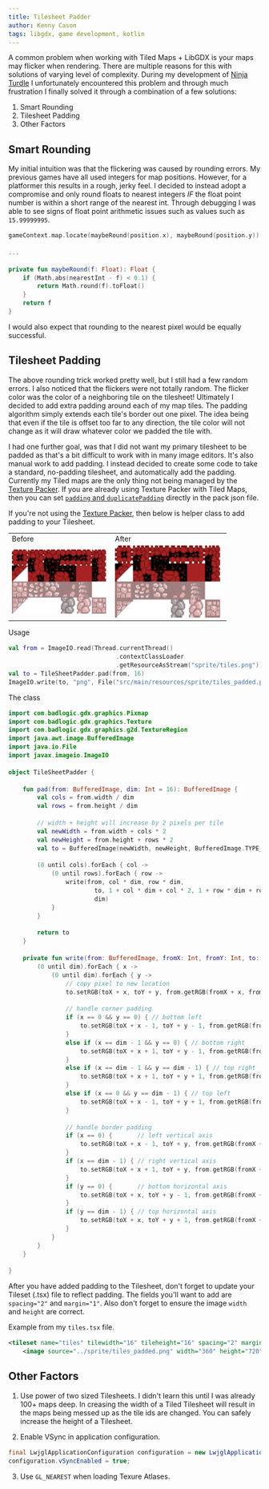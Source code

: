 ```yaml
---
title: Tilesheet Padder
author: Kenny Cason
tags: libgdx, game development, kotlin
---
```


A common problem when working with Tiled Maps + LibGDX is your maps may flicker when rendering. There are multiple reasons for this with solutions of varying level of complexity. During my development of [Ninja Turdle](http://ninjaturdle.com) I unfortunately encountered this problem and through much frustration I finally solved it through a combination of a few solutions:

1. Smart Rounding
2. Tilesheet Padding
3. Other Factors

## Smart Rounding

My initial intuition was that the flickering was caused by rounding errors. My previous games have all used integers for map positions. However, for a platformer this results in a rough, jerky feel. I decided to instead adopt a compromise and only round floats to nearest integers *IF* the float point number is within a short range of the nearest int. Through debugging I was able to see signs of float point arithmetic issues such as values such as `15.99999995`.

```kotlin
gameContext.map.locate(maybeRound(position.x), maybeRound(position.y))

...

private fun maybeRound(f: Float): Float {
    if (Math.abs(nearestInt - f) < 0.1) {
        return Math.round(f).toFloat()
    }
    return f
}
```

I would also expect that rounding to the nearest pixel would be equally successful.

## Tilesheet Padding

The above rounding trick worked pretty well, but I still had a few random errors. I also noticed that the flickers were not totally random. The flicker color was the color of a neighboring tile on the tilesheet! Ultimately I decided to add extra padding around each of my map tiles. The padding algorithm simply extends each tile's border out one pixel. The idea being that even if the tile is offset too far to any direction, the tile color will not change as it will draw whatever color we padded the tile with.

I had one further goal, was that I did not want my primary tilesheet to be padded as that's a bit difficult to work with in many image editors. It's also manual work to add padding. I instead decided to create some code to take a standard, no-padding tilesheet, and automatically add the padding. Currently my Tiled maps are the only thing not being managed by the [Texture Packer](https://github.com/libgdx/libgdx/wiki/Texture-packer). If you are already using Texture Packer with Tiled Maps, then you can set [`padding` and `duplicatePadding`](https://www.reddit.com/r/libgdx/comments/2vt9r1/flicker_problem_on_tile_borders_using/) directly in the pack json file.

If you're not using the [Texture Packer](https://github.com/libgdx/libgdx/wiki/Texture-packer), then below is helper class to add padding to your Tilesheet.

<table>
<tr><td>Before</td><td>After</td></tr>
<tr><td><img src="/images/tilepadder/tiles.png" width="192px"/></td><td><img src="/images/tilepadder/tiles_padded.png" width="216px"/></td></tr>
</table>

Usage

```kotlin
val from = ImageIO.read(Thread.currentThread()
                              .contextClassLoader
                              .getResourceAsStream("sprite/tiles.png"))
val to = TileSheetPadder.pad(from, 16)
ImageIO.write(to, "png", File("src/main/resources/sprite/tiles_padded.png"))
```

The class

```kotlin
import com.badlogic.gdx.graphics.Pixmap
import com.badlogic.gdx.graphics.Texture
import com.badlogic.gdx.graphics.g2d.TextureRegion
import java.awt.image.BufferedImage
import java.io.File
import javax.imageio.ImageIO

object TileSheetPadder {

    fun pad(from: BufferedImage, dim: Int = 16): BufferedImage {
        val cols = from.width / dim
        val rows = from.height / dim

        // width + height will increase by 2 pixels per tile
        val newWidth = from.width + cols * 2
        val newHeight = from.height + rows * 2
        val to = BufferedImage(newWidth, newHeight, BufferedImage.TYPE_INT_ARGB)

        (0 until cols).forEach { col ->
            (0 until rows).forEach { row ->
                write(from, col * dim, row * dim,
                        to, 1 + col * dim + col * 2, 1 + row * dim + row * 2,
                        dim)
            }
        }

        return to
    }

    private fun write(from: BufferedImage, fromX: Int, fromY: Int, to: BufferedImage, toX: Int, toY: Int, dim: Int) {
        (0 until dim).forEach { x ->
            (0 until dim).forEach { y ->
                // copy pixel to new location
                to.setRGB(toX + x, toY + y, from.getRGB(fromX + x, fromY + y))

                // handle corner padding
                if (x == 0 && y == 0) { // bottom left
                    to.setRGB(toX + x - 1, toY + y - 1, from.getRGB(fromX + x, fromY + y))
                }
                else if (x == dim - 1 && y == 0) { // bottom right
                    to.setRGB(toX + x + 1, toY + y - 1, from.getRGB(fromX + x, fromY + y))
                }
                else if (x == dim - 1 && y == dim - 1) { // top right
                    to.setRGB(toX + x + 1, toY + y + 1, from.getRGB(fromX + x, fromY + y))
                }
                else if (x == 0 && y == dim - 1) { // top left
                    to.setRGB(toX + x - 1, toY + y + 1, from.getRGB(fromX + x, fromY + y))
                }

                // handle border padding
                if (x == 0) {       // left vertical axis
                    to.setRGB(toX + x - 1, toY + y, from.getRGB(fromX + x, fromY + y))
                }
                if (x == dim - 1) { // right vertical axis
                    to.setRGB(toX + x + 1, toY + y, from.getRGB(fromX + x, fromY + y))
                }
                if (y == 0) {       // bottom horizontal axis
                    to.setRGB(toX + x, toY + y - 1, from.getRGB(fromX + x, fromY + y))
                }
                if (y == dim - 1) { // top horizontal axis
                    to.setRGB(toX + x, toY + y + 1, from.getRGB(fromX + x, fromY + y))
                }
            }
        }
    }

}
```

After you have added padding to the Tilesheet, don't forget to update your Tileset (.tsx) file to reflect padding. The fields you'll want to add are `spacing="2"` and `margin="1"`. Also don't forget to ensure the image `width` and `height` are correct.

Example from my `tiles.tsx` file.

```xml
<tileset name="tiles" tilewidth="16" tileheight="16" spacing="2" margin="1" tilecount="800">
    <image source="../sprite/tiles_padded.png" width="360" height="720"/>
```

## Other Factors

1. Use power of two sized Tilesheets. I didn't learn this until I was already 100+ maps deep. In creasing the width of a Tiled Tilesheet will result in the maps being messed up as the tile ids are changed. You can safely increase the height of a Tilesheet.

2. Enable VSync in application configuration.

```java
final LwjglApplicationConfiguration configuration = new LwjglApplicationConfiguration();
configuration.vSyncEnabled = true;
```

3. Use `GL_NEAREST` when loading Texure Atlases.
